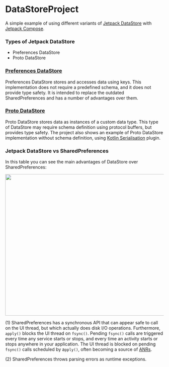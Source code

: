 # DataStoreProject

A simple example of using different variants of [Jetpack DataStore](https://developer.android.com/topic/libraries/architecture/datastore) with  [Jetpack Compose](https://developer.android.com/jetpack/compose).

### Types of Jetpack DataStore

- Preferences DataStore
- Proto DataStore

### [Preferences DataStore](https://developer.android.com/topic/libraries/architecture/datastore#preferences-datastore-dependencies)

Preferences DataStore stores and accesses data using keys. This implementation does not require a predefined schema, and it does not provide type safety. 
It is intended to replace the outdated SharedPreferences and has a number of advantages over them. 

### [Proto DataStore](https://developer.android.com/topic/libraries/architecture/datastore#proto-datastore)

Proto DataStore stores data as instances of a custom data type.
This type of DataStore may require schema definition using protocol buffers, but provides type safety.
The project also shows an example of Proto DataStore implementation without schema definition, using [Kotlin Serialisation](https://kotlinlang.org/docs/serialization.html) plugin.

### Jetpack DataStore vs SharedPreferences

In this table you can see the main advantages of DataStore over SharedPreferences:

<img src="https://user-images.githubusercontent.com/94696816/211642500-33357165-6ce9-4fde-90e1-a5ab7a0f044a.png" width="720" height="450" />

(1) SharedPreferences has a synchronous API that can appear safe to call on the UI thread, but which actually does disk I/O operations. Furthermore, ```apply()``` blocks the UI thread on ```fsync()```. Pending ```fsync()``` calls are triggered every time any service starts or stops, and every time an activity starts or stops anywhere in your application. The UI thread is blocked on pending ```fsync()``` calls scheduled by a```pply()```, often becoming a source of [ANRs](https://developer.android.com/topic/performance/vitals/anr).

(2) SharedPreferences throws parsing errors as runtime exceptions.
